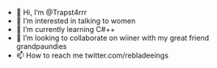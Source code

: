 - 👋 Hi, I’m @Trapst4rrr
- 👀 I’m interested in talking to women
- 🌱 I’m currently learning C#++
- 💞️ I’m looking to collaborate on wiiner with my great friend grandpaundies
- 📫 How to reach me twitter.com/rebladeeings


